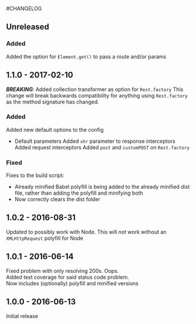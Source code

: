 #CHANGELOG

## Unreleased

### Added
Added the option for `Element.get()` to pass a route and/or params

## 1.1.0 - 2017-02-10

***BREAKING***: Added collection transformer as option for `Rest.factory`
This change will break backwards compatibility for anything using `Rest.factory` as the method signature has changed.

### Added
Added new default options to the config
 - Default parameters
Added `xhr` parameter to response interceptors
Added request interceptors
Added `post` and `customPOST` on `Rest.factory`

### Fixed
Fixes to the build script:
 - Already minified Babel polyfill is being added to the already minified dist file, rather than adding the polyfill and minifying both
 - Now correctly clears the dist folder

## 1.0.2 - 2016-08-31
Updated to possibly work with Node. This will _not_ work without an `XMLHttpRequest` polyfill for Node

## 1.0.1 - 2016-06-14
Fixed problem with only resolving 200s. Oops.  
Added test coverage for said status code problem.  
Now includes (optionally) polyfill and minified versions  

## 1.0.0 - 2016-06-13
Initial release

<!---  

## Version

### Added
For new features.

### Changed
For changes in existing functionality.

### Deprecated
For once-stable features removed in upcoming releases.

### Removed
For deprecated features removed in this release.

### Fixed
For any bug fixes.

### Security
To invite users to upgrade in case of vulnerabilities.



From: http://keepachangelog.com/

--->